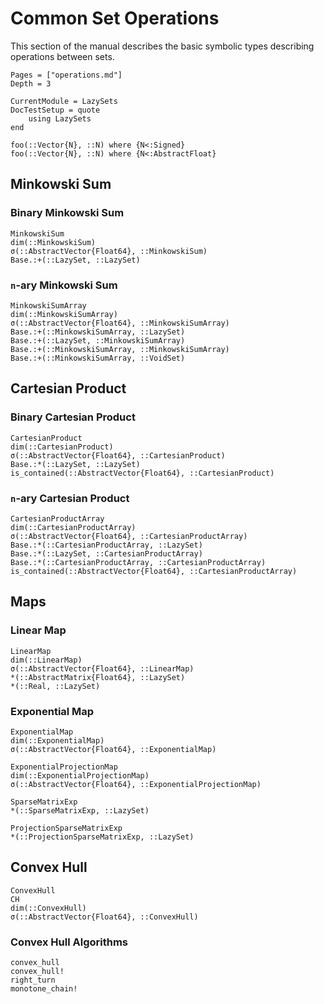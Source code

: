 # Common Set Operations

This section of the manual describes the basic symbolic types describing
operations between sets.

```@contents
Pages = ["operations.md"]
Depth = 3
```

```@meta
CurrentModule = LazySets
DocTestSetup = quote
    using LazySets
end
```

```@docs
foo(::Vector{N}, ::N) where {N<:Signed}
foo(::Vector{N}, ::N) where {N<:AbstractFloat}
```

## Minkowski Sum

### Binary Minkowski Sum

```@docs
MinkowskiSum
dim(::MinkowskiSum)
σ(::AbstractVector{Float64}, ::MinkowskiSum)
Base.:+(::LazySet, ::LazySet)
```

### ``n``-ary Minkowski Sum

```@docs
MinkowskiSumArray
dim(::MinkowskiSumArray)
σ(::AbstractVector{Float64}, ::MinkowskiSumArray)
Base.:+(::MinkowskiSumArray, ::LazySet)
Base.:+(::LazySet, ::MinkowskiSumArray)
Base.:+(::MinkowskiSumArray, ::MinkowskiSumArray)
Base.:+(::MinkowskiSumArray, ::VoidSet)
```

## Cartesian Product

### Binary Cartesian Product

```@docs
CartesianProduct
dim(::CartesianProduct)
σ(::AbstractVector{Float64}, ::CartesianProduct)
Base.:*(::LazySet, ::LazySet)
is_contained(::AbstractVector{Float64}, ::CartesianProduct)
```

### ``n``-ary Cartesian Product

```@docs
CartesianProductArray
dim(::CartesianProductArray)
σ(::AbstractVector{Float64}, ::CartesianProductArray)
Base.:*(::CartesianProductArray, ::LazySet)
Base.:*(::LazySet, ::CartesianProductArray)
Base.:*(::CartesianProductArray, ::CartesianProductArray)
is_contained(::AbstractVector{Float64}, ::CartesianProductArray)
```

## Maps

### Linear Map

```@docs
LinearMap
dim(::LinearMap)
σ(::AbstractVector{Float64}, ::LinearMap)
*(::AbstractMatrix{Float64}, ::LazySet)
*(::Real, ::LazySet)
```

### Exponential Map

```@docs
ExponentialMap
dim(::ExponentialMap)
σ(::AbstractVector{Float64}, ::ExponentialMap)
```

```@docs
ExponentialProjectionMap
dim(::ExponentialProjectionMap)
σ(::AbstractVector{Float64}, ::ExponentialProjectionMap)
```

```@docs
SparseMatrixExp
*(::SparseMatrixExp, ::LazySet)
```

```@docs
ProjectionSparseMatrixExp
*(::ProjectionSparseMatrixExp, ::LazySet)
```

## Convex Hull

```@docs
ConvexHull
CH
dim(::ConvexHull)
σ(::AbstractVector{Float64}, ::ConvexHull)
```

### Convex Hull Algorithms

```@docs
convex_hull
convex_hull!
right_turn
monotone_chain!
```
